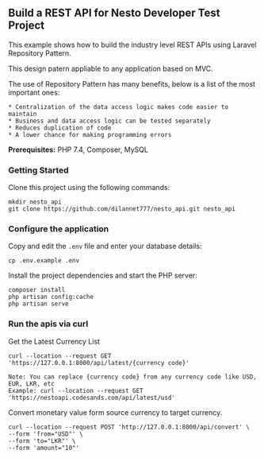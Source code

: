 ## Build a REST API  for Nesto Developer Test Project

This example shows how to build the industry level REST APIs using Laravel Repository Pattern.

This design patern appliable to any application based on MVC.

The use of Repository Pattern has many benefits, below is a list of the most important ones:

    * Centralization of the data access logic makes code easier to maintain
    * Business and data access logic can be tested separately
    * Reduces duplication of code
    * A lower chance for making programming errors

**Prerequisites:** PHP 7.4, Composer, MySQL


### Getting Started

Clone this project using the following commands:

```
mkdir nesto_api
git clone https://github.com/dilannet777/nesto_api.git nesto_api

```

### Configure the application

Copy and edit the `.env` file and enter your database details:

```
cp .env.example .env
```

Install the project dependencies and start the PHP server:

```
composer install
php artisan config:cache
php artisan serve
```

### Run the apis via curl

Get the Latest Currency List

```
curl --location --request GET 'https://127.0.0.1:8000/api/latest/{currency code}'

Note: You can replace {currency code} from any currency code like USD, EUR, LKR, etc
Example: curl --location --request GET 'https://nestoapi.codesands.com/api/latest/usd'
```
Convert monetary value form source currency to target currency.

```
curl --location --request POST 'http://127.0.0.1:8000/api/convert' \
--form 'from="USD"' \
--form 'to="LKR"' \
--form 'amount="10"'
```
